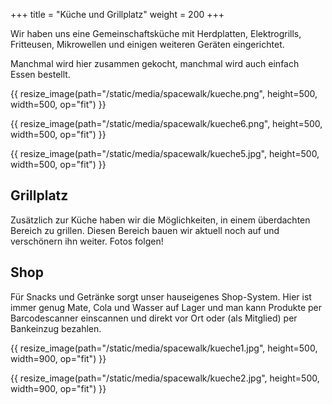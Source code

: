 +++
title = "Küche und Grillplatz"
weight = 200
+++

Wir haben uns eine Gemeinschaftsküche mit Herdplatten, Elektrogrills,
Fritteusen, Mikrowellen und einigen weiteren Geräten eingerichtet.

Manchmal wird hier zusammen gekocht, manchmal wird auch einfach Essen bestellt.

{{ resize_image(path="/static/media/spacewalk/kueche.png", height=500, width=500, op="fit") }}

{{ resize_image(path="/static/media/spacewalk/kueche6.png", height=500, width=500, op="fit") }}

{{ resize_image(path="/static/media/spacewalk/kueche5.jpg", height=500, width=500, op="fit") }}

## Grillplatz

Zusätzlich zur Küche haben wir die Möglichkeiten, in einem überdachten Bereich zu
grillen. Diesen Bereich bauen wir aktuell noch auf und verschönern ihn weiter. Fotos folgen!

## Shop

Für Snacks und Getränke sorgt unser hauseigenes Shop-System. Hier ist immer
genug Mate, Cola und Wasser auf Lager und man kann Produkte per Barcodescanner
einscannen und direkt vor Ort oder (als Mitglied) per Bankeinzug bezahlen.

{{ resize_image(path="/static/media/spacewalk/kueche1.jpg", height=500, width=900, op="fit") }}

{{ resize_image(path="/static/media/spacewalk/kueche2.jpg", height=500, width=900, op="fit") }}
